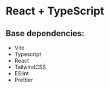 # React + TypeScript

## Base dependencies:

- Vite
- Typescript
- React
- TailwindCSS
- ESlint
- Prettier
